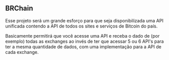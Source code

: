 ## BRChain ##

Esse projeto será um grande esforço para que seja disponibilizada uma API unificada contendo a API de todos os sites e serviços de Bitcoin do país.

Basicamente permitirá que você acesse uma API e receba o dado de (por exemplo) todas as exchanges ao invés de ter que acessar 5 ou 6 API's para ter a mesma quantidade de dados, com uma implementação para a API de cada exchange. 
